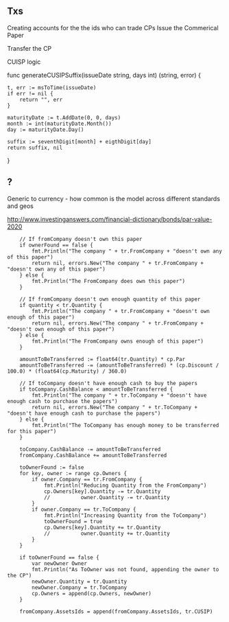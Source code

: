 

## Txs

Creating accounts for the the ids who can trade CPs
Issue the Commerical Paper

Transfer the CP

CUISP logic [](https://en.wikipedia.org/wiki/CUSIP)

func generateCUSIPSuffix(issueDate string, days int) (string, error) {

	t, err := msToTime(issueDate)
	if err != nil {
		return "", err
	}

	maturityDate := t.AddDate(0, 0, days)
	month := int(maturityDate.Month())
	day := maturityDate.Day()

	suffix := seventhDigit[month] + eigthDigit[day]
	return suffix, nil

}

## ?
Generic to currency  - how common is the model across different standards and geos

http://www.investinganswers.com/financial-dictionary/bonds/par-value-2020


```golang
	// If fromCompany doesn't own this paper
	if ownerFound == false {
		fmt.Println("The company " + tr.FromCompany + "doesn't own any of this paper")
		return nil, errors.New("The company " + tr.FromCompany + "doesn't own any of this paper")
	} else {
		fmt.Println("The FromCompany does own this paper")
	}

	// If fromCompany doesn't own enough quantity of this paper
	if quantity < tr.Quantity {
		fmt.Println("The company " + tr.FromCompany + "doesn't own enough of this paper")
		return nil, errors.New("The company " + tr.FromCompany + "doesn't own enough of this paper")
	} else {
		fmt.Println("The FromCompany owns enough of this paper")
	}

	amountToBeTransferred := float64(tr.Quantity) * cp.Par
	amountToBeTransferred -= (amountToBeTransferred) * (cp.Discount / 100.0) * (float64(cp.Maturity) / 360.0)

	// If toCompany doesn't have enough cash to buy the papers
	if toCompany.CashBalance < amountToBeTransferred {
		fmt.Println("The company " + tr.ToCompany + "doesn't have enough cash to purchase the papers")
		return nil, errors.New("The company " + tr.ToCompany + "doesn't have enough cash to purchase the papers")
	} else {
		fmt.Println("The ToCompany has enough money to be transferred for this paper")
	}

	toCompany.CashBalance -= amountToBeTransferred
	fromCompany.CashBalance += amountToBeTransferred

	toOwnerFound := false
	for key, owner := range cp.Owners {
		if owner.Company == tr.FromCompany {
			fmt.Println("Reducing Quantity from the FromCompany")
			cp.Owners[key].Quantity -= tr.Quantity
			//			owner.Quantity -= tr.Quantity
		}
		if owner.Company == tr.ToCompany {
			fmt.Println("Increasing Quantity from the ToCompany")
			toOwnerFound = true
			cp.Owners[key].Quantity += tr.Quantity
			//			owner.Quantity += tr.Quantity
		}
	}

	if toOwnerFound == false {
		var newOwner Owner
		fmt.Println("As ToOwner was not found, appending the owner to the CP")
		newOwner.Quantity = tr.Quantity
		newOwner.Company = tr.ToCompany
		cp.Owners = append(cp.Owners, newOwner)
	}

	fromCompany.AssetsIds = append(fromCompany.AssetsIds, tr.CUSIP)
```    